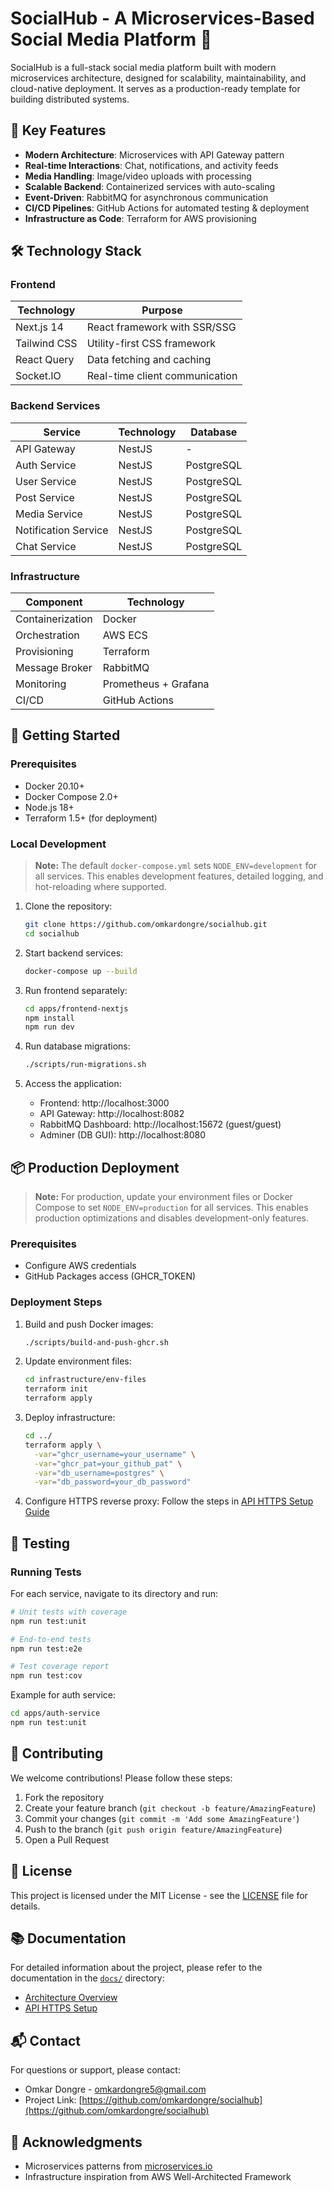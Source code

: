# SocialHub - A Microservices-Based Social Media Platform 🚀

SocialHub is a full-stack social media platform built with modern microservices architecture, designed for scalability, maintainability, and cloud-native deployment. It serves as a production-ready template for building distributed systems.

## 🌟 Key Features

- **Modern Architecture**: Microservices with API Gateway pattern
- **Real-time Interactions**: Chat, notifications, and activity feeds
- **Media Handling**: Image/video uploads with processing
- **Scalable Backend**: Containerized services with auto-scaling
- **Event-Driven**: RabbitMQ for asynchronous communication
- **CI/CD Pipelines**: GitHub Actions for automated testing & deployment
- **Infrastructure as Code**: Terraform for AWS provisioning

## 🛠 Technology Stack

### Frontend
| Technology | Purpose |
|------------|---------|
| Next.js 14 | React framework with SSR/SSG |
| Tailwind CSS | Utility-first CSS framework |
| React Query | Data fetching and caching |
| Socket.IO | Real-time client communication |

### Backend Services
| Service | Technology | Database |
|---------|------------|----------|
| API Gateway | NestJS | - |
| Auth Service | NestJS | PostgreSQL |
| User Service | NestJS | PostgreSQL |
| Post Service | NestJS | PostgreSQL |
| Media Service | NestJS | PostgreSQL |
| Notification Service | NestJS | PostgreSQL |
| Chat Service | NestJS | PostgreSQL |

### Infrastructure
| Component | Technology |
|-----------|------------|
| Containerization | Docker |
| Orchestration | AWS ECS |
| Provisioning | Terraform |
| Message Broker | RabbitMQ |
| Monitoring | Prometheus + Grafana |
| CI/CD | GitHub Actions |

## 🚀 Getting Started

### Prerequisites
- Docker 20.10+
- Docker Compose 2.0+
- Node.js 18+
- Terraform 1.5+ (for deployment)

### Local Development

> **Note:** The default `docker-compose.yml` sets `NODE_ENV=development` for all services. This enables development features, detailed logging, and hot-reloading where supported.

1. Clone the repository:
   ```bash
   git clone https://github.com/omkardongre/socialhub.git
   cd socialhub
   ```

2. Start backend services:
   ```bash
   docker-compose up --build
   ```

3. Run frontend separately:
   ```bash
   cd apps/frontend-nextjs
   npm install
   npm run dev
   ```

4. Run database migrations:
   ```bash
   ./scripts/run-migrations.sh
   ```

5. Access the application:
   - Frontend: http://localhost:3000
   - API Gateway: http://localhost:8082
   - RabbitMQ Dashboard: http://localhost:15672 (guest/guest)
   - Adminer (DB GUI): http://localhost:8080

## 📦 Production Deployment

> **Note:** For production, update your environment files or Docker Compose to set `NODE_ENV=production` for all services. This enables production optimizations and disables development-only features.

### Prerequisites
- Configure AWS credentials
- GitHub Packages access (GHCR_TOKEN)

### Deployment Steps
1. Build and push Docker images:
   ```bash
   ./scripts/build-and-push-ghcr.sh
   ```

2. Update environment files:
   ```bash
   cd infrastructure/env-files
   terraform init
   terraform apply
   ```

3. Deploy infrastructure:
   ```bash
   cd ../
   terraform apply \
     -var="ghcr_username=your_username" \
     -var="ghcr_pat=your_github_pat" \
     -var="db_username=postgres" \
     -var="db_password=your_db_password"
   ```

4. Configure HTTPS reverse proxy:
   Follow the steps in [API HTTPS Setup Guide](./docs/api-https-setup.md)

## 🧪 Testing

### Running Tests
For each service, navigate to its directory and run:
```bash
# Unit tests with coverage
npm run test:unit

# End-to-end tests
npm run test:e2e

# Test coverage report
npm run test:cov
```

Example for auth service:
```bash
cd apps/auth-service
npm run test:unit
```

## 🤝 Contributing

We welcome contributions! Please follow these steps:
1. Fork the repository
2. Create your feature branch (`git checkout -b feature/AmazingFeature`)
3. Commit your changes (`git commit -m 'Add some AmazingFeature'`)
4. Push to the branch (`git push origin feature/AmazingFeature`)
5. Open a Pull Request

## 📄 License

This project is licensed under the MIT License - see the [LICENSE](LICENSE) file for details.

## 📚 Documentation

For detailed information about the project, please refer to the documentation in the [`docs/`](docs/) directory:

- [Architecture Overview](docs/architecture.md)
- [API HTTPS Setup](docs/api-https-setup.md)

## 📬 Contact

For questions or support, please contact:
- Omkar Dongre - omkardongre5@gmail.com
- Project Link: [https://github.com/omkardongre/socialhub](https://github.com/omkardongre/socialhub)

## 🙏 Acknowledgments
- Microservices patterns from [microservices.io](https://docs.nestjs.com/microservices/basics)
- Infrastructure inspiration from AWS Well-Architected Framework
